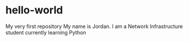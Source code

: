 # hello-world
My very first repository
My name is Jordan. I am a Network Infrastructure student currently learning Python
